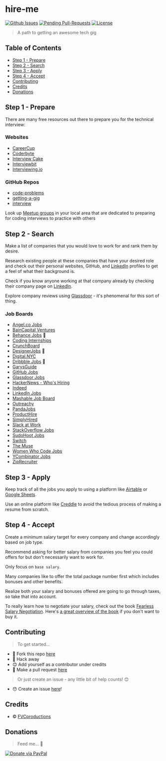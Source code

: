 # hire-me

[![Github Issues](http://githubbadges.herokuapp.com/fvcproductions/hire-me/issues.svg?style=flat-square)](https://github.com/fvcproductions/hire-me/issues) [![Pending Pull-Requests](http://githubbadges.herokuapp.com/fvcproductions/hire-me/pulls.svg?style=flat-square)](https://github.com/fvcproductions/hire-me/pulls) [![License](http://img.shields.io/:license-mit-blue.svg?style=flat-square)](http://badges.mit-license.org)

> A path to getting an awesome tech gig

## Table of Contents

- [Step 1 - Prepare](#step-1---prepare)
- [Step 2 - Search](#step-2---search)
- [Step 3 - Apply](#step-3---apply)
- [Step 4 - Accept](#step-4---accept)
- [Contributing](#contributing)
- [Credits](#credits)
- [Donations](#donations)

## Step 1 - Prepare

There are many free resources out there to prepare you for the technical interview:

### Websites

- [CareerCup](http://www.careercup.com/)
- [Coderbyte](http://coderbyte.com)
- [Interview Cake](http://www.interviewcake.com)
- [Interviewbit](http://www.interviewbit.com/profile/fvcproductions)
- [Interviewing.io](http://interviewing.io/)

### GitHub Repos

- [code-problems](https://github.com/blakeembrey/code-problems)
- [getting-a-gig](https://github.com/cassidoo/getting-a-gig)
- [interview](http://github.com/andreis/interview)

Look up [Meetup groups](http://www.meetup.com) in your local area that are dedicated to preparing for coding interviews to practice with others

## Step 2 - Search

Make a list of companies that you would love to work for and rank them by desire.

Research existing people at these companies that have your desired role and check out their personal websites, GitHub, and [LinkedIn](http://linkedin.com) profiles to get a feel of what their background is.

Check if you know anyone working at that company already by checking their company page on [LinkedIn](http://linkedin.com).

Explore company reviews using [Glassdoor](http://glassdoor.com) - it's phenomenal for this sort of thing.

### Job Boards

- [Angel.co Jobs](https://angel.co/jobs)
- [BainCapital Ventures](http://jobs.baincapitalventures.com/)
- [Behance Jobs](https://www.behance.net/joblist) 🎨
- [Coding Internships](https://codinginternships.com/)
- [CrunchBoard](http://www.crunchboard.com/)
- [DesignerJobs](https://www.designerjobs.co/) 🎨
- [Digital.NYC](http://www.digital.nyc/jobs)
- [Dribbble Jobs](https://dribbble.com/jobs) 🎨
- [GarysGuide](http://www.garysguide.com/jobs)
- [GitHub Jobs](https://jobs.github.com/positions)
- [Glassdoor Jobs](https://www.glassdoor.com/index.htm)
- [HackerNews - Who's Hiring](https://hn.algolia.com/?sort=byPopularity&prefix&page=0&dateRange=pastMonth&type=story&query=Who%20is%20hiring)
- [Indeed](https://www.indeed.com/)
- [LinkedIn Jobs](https://www.linkedin.com/jobs)
- [Mashable Job Board](http://jobs.mashable.com/jobs/search/results)
- [Outreachy](https://www.gnome.org/outreachy/)
- [PandaJobs](http://panda.jobs/)
- [ProductHire](https://producthire.co/)
- [SimplyHired](http://www.simplyhired.com/local-jobs/new-york-ny)
- [Slack at Work](https://slackatwork.com/)
- [StackOverflow Jobs](http://stackoverflow.com/jobs)
- [SudoHoot Jobs](http://jobs.sudohoot.com/)
- [Switch](http://www.switchapp.com/)
- [The Muse](https://www.themuse.com/)
- [Women Who Code Jobs](https://www.womenwhocode.com/jobs)
- [YCombinator Jobs](https://news.ycombinator.com/jobs)
- [ZipRecruiter](https://www.ziprecruiter.com/)

## Step 3 - Apply

Keep track of all the jobs you apply to using a platform like [Airtable](http://airtable.com) or [Google Sheets](http://sheets.google.com).

Use an online platform like [Creddle](http://creddle.io/) to avoid the tedious process of making a resume from scratch.

## Step 4 - Accept

Create a minimum salary target for every company and change accordingly based on job type.

Recommend asking for better salary from companies you feel you could offers for but don't necessarily want to work for.

Only focus on `base salary`.

Many companies like to offer the total package number first which includes bonuses and other benefits.

Realize both your salary and bonuses offered are going to go through taxes, so take that into account.

To really learn how to negotiate your salary, check out the book [Fearless Salary Negotiation](http://fearlesssalarynegotiation.com/). Here's [a great overview of the book](http://www.kalzumeus.com/2016/06/03/kalzumeus-podcast-episode-12-salary-negotiation-with-josh-doody/) if you don't want to buy it.

## Contributing

> To get started...

- 🍴 Fork this repo [here](https://github.com/fvcproductions/readme#fork-destination-box)
- 🔨 Hack away
- 😊 Add yourself as a contributor under credits
- 🔧 Make a pull request [here](https://github.com/fvcproductions/hire-me/compare)

> Or just create an issue - any little bit of help counts! 😊

- 😯 Create an issue [here](https://github.com/fvcproductions/hire-me/issues)!

## Credits

- © [FVCproductions](http://fvcproductions.com)

## Donations

> Feed me... 🍕

[![Donate via PayPal](https://raw.github.com/xioTechnologies/PayPal-Button/master/PayPal%20Button.png)](http://paypal.me/fvcproductions)
